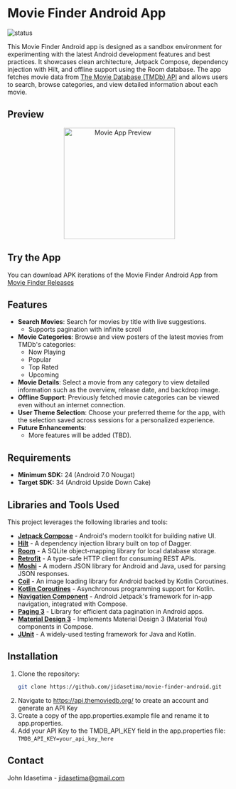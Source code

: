 
# Movie Finder Android App
![status](https://github.com/jidasetima/movie-finder-android/actions/workflows/main.yml/badge.svg?branch=main)

This Movie Finder Android app is designed as a sandbox environment for experimenting with the latest Android development features and best practices. It showcases clean architecture, Jetpack Compose, dependency injection with Hilt, and offline support using the Room database. The app fetches movie data from [The Movie Database (TMDb) API](https://api.themoviedb.org/) and allows users to search, browse categories, and view detailed information about each movie.

## Preview 
<p align="center">
  <img src=".github/images/preview_v1.gif" alt="Movie App Preview" width="250">
</p>

## Try the App
You can download APK iterations of the Movie Finder Android App from  [Movie Finder Releases](https://github.com/jidasetima/movie-finder-android/releases) 

## Features
- **Search Movies**: Search for movies by title with live suggestions.
  - Supports pagination with infinite scroll
- **Movie Categories**: Browse and view posters of the latest movies from TMDb's categories:
  - Now Playing
  - Popular
  - Top Rated
  - Upcoming
- **Movie Details**: Select a movie from any category to view detailed information such as the overview, release date, and backdrop image.
- **Offline Support**: Previously fetched movie categories can be viewed even without an internet connection.
- **User Theme Selection**: Choose your preferred theme for the app, with the selection saved across sessions for a personalized experience.
- **Future Enhancements**:
  - More features will be added (TBD).

## Requirements
- **Minimum SDK:** 24 (Android 7.0 Nougat)
- **Target SDK:** 34 (Android Upside Down Cake)

## Libraries and Tools Used

This project leverages the following libraries and tools:

- [**Jetpack Compose**](https://developer.android.com/jetpack/compose) - Android's modern toolkit for building native UI.
- [**Hilt**](https://developer.android.com/training/dependency-injection/hilt-android) - A dependency injection library built on top of Dagger.
- [**Room**](https://developer.android.com/jetpack/androidx/releases/room) - A SQLite object-mapping library for local database storage.
- [**Retrofit**](https://square.github.io/retrofit/) - A type-safe HTTP client for consuming REST APIs.
- [**Moshi**](https://github.com/square/moshi) - A modern JSON library for Android and Java, used for parsing JSON responses.
- [**Coil**](https://coil-kt.github.io/coil/) - An image loading library for Android backed by Kotlin Coroutines.
- [**Kotlin Coroutines**](https://kotlinlang.org/docs/coroutines-overview.html) - Asynchronous programming support for Kotlin.
- [**Navigation Component**](https://developer.android.com/guide/navigation) - Android Jetpack's framework for in-app navigation, integrated with Compose.
- [**Paging 3**](https://developer.android.com/topic/libraries/architecture/paging/v3-overview) - Library for efficient data pagination in Android apps.
- [**Material Design 3**](https://m3.material.io/) - Implements Material Design 3 (Material You) components in Compose.
- [**JUnit**](https://junit.org/junit4/) - A widely-used testing framework for Java and Kotlin.

## Installation
1. Clone the repository:
   ```bash
   git clone https://github.com/jidasetima/movie-finder-android.git
2. Navigate to https://api.themoviedb.org/ to create an account and generate an API Key
3. Create a copy of the app.properties.example file and rename it to app.properties.
4. Add your API Key to the TMDB_API_KEY field in the app.properties file: ```TMDB_API_KEY=your_api_key_here```


## Contact
John Idasetima - jidasetima@gmail.com